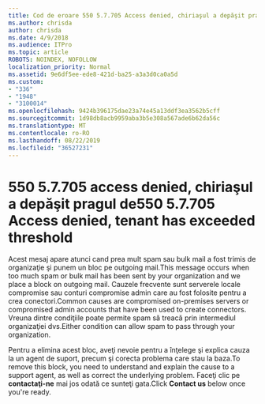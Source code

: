 ```yaml
---
title: Cod de eroare 550 5.7.705 Access denied, chiriaşul a depăşit pragul de
ms.author: chrisda
author: chrisda
ms.date: 4/9/2018
ms.audience: ITPro
ms.topic: article
ROBOTS: NOINDEX, NOFOLLOW
localization_priority: Normal
ms.assetid: 9e6df5ee-ede8-421d-ba25-a3a3d0ca0a5d
ms.custom:
- "336"
- "1948"
- "3100014"
ms.openlocfilehash: 9424b396175dae23a74e45a13ddf3ea3562b5cff
ms.sourcegitcommit: 1d98db8acb9959aba3b5e308a567ade6b62da56c
ms.translationtype: MT
ms.contentlocale: ro-RO
ms.lasthandoff: 08/22/2019
ms.locfileid: "36527231"
---
```

# <a name="550-57705-access-denied-tenant-has-exceeded-threshold"></a><span data-ttu-id="872ed-102">550 5.7.705 access denied, chiriaşul a depăşit pragul de</span><span class="sxs-lookup"><span data-stu-id="872ed-102">550 5.7.705 Access denied, tenant has exceeded threshold</span></span>

<span data-ttu-id="872ed-103">Acest mesaj apare atunci cand prea mult spam sau bulk mail a fost trimis de organizaţie şi punem un bloc pe outgoing mail.</span><span class="sxs-lookup"><span data-stu-id="872ed-103">This message occurs when too much spam or bulk mail has been sent by your organization and we place a block on outgoing mail.</span></span>
<span data-ttu-id="872ed-104">Cauzele frecvente sunt serverele locale compromise sau conturi compromise admin care au fost folosite pentru a crea conectori.</span><span class="sxs-lookup"><span data-stu-id="872ed-104">Common causes are compromised on-premises servers or compromised admin accounts that have been used to create connectors.</span></span> <span data-ttu-id="872ed-105">Vreuna dintre condiţiile poate permite spam să treacă prin intermediul organizaţiei dvs.</span><span class="sxs-lookup"><span data-stu-id="872ed-105">Either condition can allow spam to pass through your organization.</span></span>

<span data-ttu-id="872ed-106">Pentru a elimina acest bloc, aveţi nevoie pentru a înţelege şi explica cauza la un agent de suport, precum şi corecta problema care stau la baza.</span><span class="sxs-lookup"><span data-stu-id="872ed-106">To remove this block, you need to understand and explain the cause to a support agent, as well as correct the underlying problem.</span></span>
<span data-ttu-id="872ed-107">Faceţi clic pe **contactaţi-ne** mai jos odată ce sunteţi gata.</span><span class="sxs-lookup"><span data-stu-id="872ed-107">Click **Contact us** below once you're ready.</span></span>
